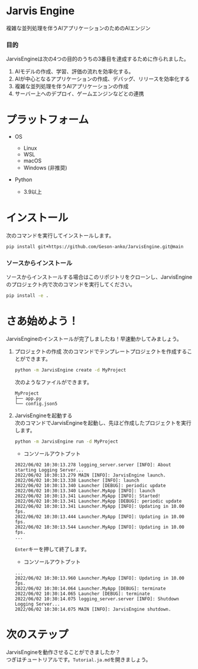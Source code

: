 # Jarvis Engine
複雑な並列処理を伴うAIアプリケーションのためのAIエンジン

### 目的
JarvisEngineは次の4つの目的のうちの3番目を達成するために作られました。
1. AIモデルの作成、学習、評価の流れを効率化する。
2. AIが中心となるアプリケーションの作成、デバッグ、リリースを効率化する
3. 複雑な並列処理を伴うAIアプリケーションの作成
4. サーバー上へのデプロイ、ゲームエンジンなどとの連携

# プラットフォーム
- OS
    - Linux
    - WSL
    - macOS 
    - Windows (非推奨)

- Python
    - 3.9以上
# インストール
次のコマンドを実行してインストールします。
```sh
pip install git+https://github.com/Geson-anko/JarvisEngine.git@main
```

### ソースからインストール
ソースからインストールする場合はこのリポジトリをクローンし、JarvisEngineのプロジェクト内で次のコマンドを実行してください。
```sh
pip install -e .
```

# さあ始めよう！
JarvisEngineのインストールが完了しましたね！早速動かしてみましょう。  

1. プロジェクトの作成
    次のコマンドでテンプレートプロジェクトを作成することができます。
    ```sh
    python -m JarvisEngine create -d MyProject
    ```
    次のようなファイルができます。
    ```
    MyProject
    ├── app.py
    └── config.json5
    ```

2. JarvisEngineを起動する  
    次のコマンドでJarvisEngineを起動し、先ほど作成したプロジェクトを実行します。  
    ```sh
    python -m JarvisEngine run -d MyProject
    ```
    - コンソールアウトプット
    ```
    2022/06/02 10:30:13.278 logging_server.server [INFO]: About starting Logging Server...
    2022/06/02 10:30:13.279 MAIN [INFO]: JarvisEngine launch.
    2022/06/02 10:30:13.338 Launcher [INFO]: launch
    2022/06/02 10:30:13.340 Launcher [DEBUG]: periodic update
    2022/06/02 10:30:13.340 Launcher.MyApp [INFO]: launch
    2022/06/02 10:30:13.341 Launcher.MyApp [INFO]: Started!
    2022/06/02 10:30:13.341 Launcher.MyApp [DEBUG]: periodic update
    2022/06/02 10:30:13.341 Launcher.MyApp [INFO]: Updating in 10.00 fps.
    2022/06/02 10:30:13.444 Launcher.MyApp [INFO]: Updating in 10.00 fps.
    2022/06/02 10:30:13.544 Launcher.MyApp [INFO]: Updating in 10.00 fps.
    ...
    ```

    `Enter`キーを押して終了します。
    - コンソールアウトプット
    ```
    ...
    2022/06/02 10:30:13.960 Launcher.MyApp [INFO]: Updating in 10.00 fps.
    2022/06/02 10:30:14.064 Launcher.MyApp [DEBUG]: terminate
    2022/06/02 10:30:14.065 Launcher [DEBUG]: terminate
    2022/06/02 10:30:14.075 logging_server.server [INFO]: Shutdown Logging Server...
    2022/06/02 10:30:14.075 MAIN [INFO]: JarvisEngine shutdown.
    ```

# 次のステップ
JarvisEngineを動作させることができましたか？  
つぎはチュートリアルです。`Tutorial.ja.md`を開きましょう。



